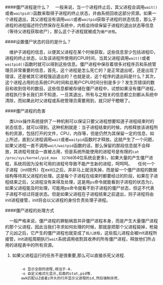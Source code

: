 ####僵尸进程是什么？
&emsp;一般来说，当一个进程终止后，其父进程会调用`wait()`或者`waitpid()`函数来取得子进程的终止状态，并由系统回收这部分资源。如果一个进程退出，其父进程没有调用`wait`或者`waitpid`获取子进程的状态信息，那么子进程的进程描述符仍然保存在系统中，内核会持续保留子进程的退出状态等信息（等待父进程获取收尸），那么这个子进程就被成为`僵尸进程`。

####设置僵尸状态的目的是什么？

&emsp;维护子进程的信息，以便其父进程在某个时候获取，这些信息至少包括进程ID，进程的终止状态，以及该进程所使用的CPU时间，当其父进程调用`wait()`或者`waitpid()`函数时就可以得到这些信息。僵尸进程中保存着很多对程序员和系统管理员非常重要的信息，首先，这个进程是怎么死亡的？是正常退出呢，还是出现了错误，还是被其它进程强迫退出的？也就是说，这个程序的退出码是什么？其次，这个进程占用的总系统CPU时间和总用户CPU时间分别是多少？发生页错误的数目和收到信号的数目。这些信息都被存储在僵尸进程中，试想如果没有僵尸进程，进程执行多长我们并不知道，一旦其退出，所有与之相关的信息都立刻都从系统中清除，而如果此时父进程或系统管理员需要用到，就只好干瞪眼了。

####僵尸进程的危害

&emsp;类Unix操作系统提供了一种机制可以保证只要父进程想要知道子进程结束时的状态信息，就可以得到。这种机制就是：当子进程结束的时候，内核释放该进程所有的资源，包括打开的文件，CPU，内存等，但是仍然为其保留一定的信息，如上所述，直到父进程调用`wait`或者`waitpid`函数时才释放。这就产生了一个问题，如果父进程一直不调用`wait/waitpid`函数的话，那么保留的那段信息就不会释放，其进程号就会一直被占用，但是系统所能使用的进程号是有限的`cat /proc/sys/kernel/pid_max  32768`(64位系统会更多)，如果大量的产生僵尸进程，系统将因为没有可用的进程号导致不能产生新的进程，呵呵呵。
&emsp;任何一个子进程（init除外）在exit()之后，并非马上就消失掉，而是留一个僵尸进程的数据结构等待其父进程的处理。这是每个子进程在结束时都要经过的阶段，如果在子进程结束之后，父进程没有来得及处理，这是用`ps`命令就能看到子进程的状态为`Z`，如果父进程能及时处理，可能用ps命令就看不到子进程的僵尸状态，但这不代表子进程不经过将是状态。但是如果父进程在子进程结束之前退出，则子进程将由init进程接管，init将会以父进程的身份负责处理子进程。

####僵尸进程的处理方式

&emsp;一般严格来说，僵尸进程的罪魁祸首并非僵尸进程本身，而是产生大量僵尸进程的那个父进程，因此当我们寻求如何处理的时候，那就是把那个父进程毙掉，枪毙了元凶之后，它产生的僵尸进程也就变成了`孤儿进程`，这些孤儿进程会被init进程所接管，init进程周期执行`wait`系统调用收割其收养的所有僵尸进程，释放他们所占用的进程表中的所有资源。	

1. 如果父进程运行的任务不是很重要,那么可以直接杀死父进程.
	``` ps -eo stat,pid,ppid|awk '/^[zZ]/ {print $3}'|xargs kill -9
		
		-e 显示全部的进程,相当于-A.
		-o 自定义格式化显示,后面的stat,pid等.
		awk匹配以Z或者z开头的行并显示父进程的id,然后强制杀死.
	```
